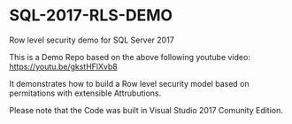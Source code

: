 # SQL-2017-RLS-DEMO
Row level security demo for SQL Server 2017

This is a Demo Repo based on the above following youtube video:
https://youtu.be/gkstHFlXvb8



It demonstrates how to build a Row level security model based on permitations with extensible Attrubutions.

Please note that the Code was built in Visual Studio 2017 Comunity Edition.

